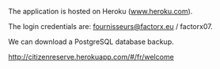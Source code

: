 
The application is hosted on Heroku (www.heroku.com).

The login credentials are: fournisseurs@factorx.eu / factorx07.

We can download a PostgreSQL database backup.


http://citizenreserve.herokuapp.com/#/fr/welcome
